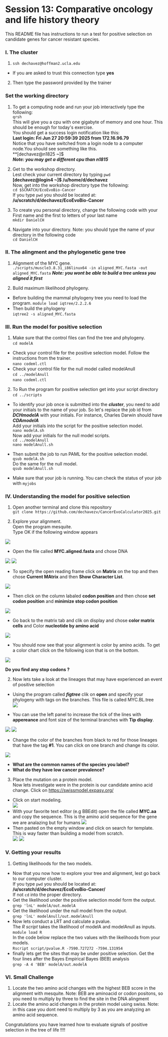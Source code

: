 
# Session 13: Comparative oncology and life history theory
This README file has instructions to run a test for positive selection on candidate genes for cancer resistant species.

### I. The cluster
1. `ssh dechavez@hoffman2.ucla.edu`

* If you are asked to trust this connection type **yes**

2. Then type the password provided by the trainer

### Set the working directory
1. To get a computing node and run your job interactively type the following:   
`qrsh`         
This will give you a cpu with one gigabyte of memory and one hour. This should be enough for today's exercise.  
You should get a success login notification like this:  
**Last login: Fri Jun 27 20:59:39 2025 from 172.16.96.79**    
Notice that you have switched from a login node to a computer node.You should see something like this.   
**[dechavez@n1825 ~]$   
***Note: you may get a different cpu than n1815***

2. Get to the workshop directory.   
Lest check your current directory by typing `pwd`  
**[dechavez@login4 ~]$ /u/home/d/dechavez**         
Now, get into the workshop directory type the following:   
`cd $SCRATCH/EcoEvoBio-Cancer`   
If you type `pwd` you should be located at:   
**/u/scratch/d/dechavez/EcoEvoBio-Cancer**


3. To create you personal directory, change the following code with your First name and the first to letters of your last name   
`mkdir DanielCH`

4. Navigate into your directory. Note: you should type the name of your directory in the following code    
`cd DanielCH`

### II. The alingment and the phylogenetic gene tree 

1. Alignment of the MYC gene.   
`./scripts/muscle3.8.31_i86linux64 -in aligned_MYC.fasta -out aligned_MYC.fasta`
***Note: you wont be able to build a tree unless you aligned it first***

2. Build maximum likelihood phylogeny.  
* Before building the mammal phylogeny tree you need to load the program.
`module load iqtree/2.2.2.6`      
* Then build the phylogeny       
`iqtree2 -s aligned_MYC.fasta`   


### III. Run the model for positive selection     
1. Make sure that the control files can find the tree and phylogeny.       
`cd modelA`    
* Check your control file for the positive selection model. Follow the instructions from the trainer.      
`nano codeml.ctl` 
* Check your control file for the null model called modelAnull       
`cd ../modelAnull`     
`nano codeml.ctl`

2. To Run the program for positive selection get into your script directory   
`cd ../scripts`   
* To identify your job once is submitted into the ***cluster***, you need to add your initials to the name of your job. So let's replace the job id from ***DCHmodelA*** with your initials. For instance, Charles Darwin should have ***CDAmodelA***    
Add your initials into the script for the positive selection model.    
`nano modelA.sh`   
Now add your initials for the null model scripts.    
`cd ../modelAnull`   
`nano modelAnull.sh` 

* Then submit the job to run PAML for the positive selection model.   
`qsub modelA.sh`   
Do the same for the null model.   
`qsub modelAnull.sh`

* Make sure that your job is running. You can check the status of your job with `myjobs`      

### IV. Understanding the model for positive selection
1. Open another terminal and clone this repository      
`git clone https://github.com/dechavezv/CancerEvoCalculator2025.git`

2. Explore your alignment.   
Open the program mesquite.  
Type OK if the following window appears   

![ ](Images/Mesquite/mesquite1.png)            


* Open the file called **MYC.aligned.fasta** and chose DNA   

![ ](Images/Mesquite/mesquite2.png) ![ ](Images/Mesquite/mesquite3.png)    


* To specify the open reading frame click on **Matrix** on the top and then chose **Current MAtrix** and then **Show Character List**.  

![ ](Images/Mesquite/mesquite4.png)     


* Then click on the column labaled **codon position** and then chose **set codon position** and **minimize stop codon position**    

![ ](Images/Mesquite/mesquite5.png)     

* Go back to the matrix tab and clik on display and chose **color matrix cells** and Color **nucleotide by amino acid**     

![ ](Images/Mesquite/mesquite6.png)     

* You should now see that your alignment is color by amino acids. To get a color chart click on the following icon that is on the bottom.    

![ ](Images/Mesquite/mesquite7.png)     

**Do you find any stop codons ?**   

2. Now lets take a look at the lineages that may have experienced an event of positive selection   
* Using the program called ***figtree*** clik on **open** and specify your phylogeny with tags on the branches. This file is called MYC.BL.tree   
![ ](Images/Figtree/figtree1.png)     

* You can use the left panel to increase the tick of the lines with **appereance** and font size of the terminal branches with **Tip display**.    

![ ](Images/Figtree/Figtree3.png) ![ ](Images/Figtree/Figtree2.png)     

*  Change the color of the branches from black to red for those lineages that have the tag **#1**. You can click on one branch and change its color.     

![ ](Images/Figtree/Figtree4.png)     

* **What are the common names of the species you label?**    
* **What do they have low cancer prevalence?**    

3. Place the mutation on a protein model.   
Now lets investigate were in the protein is our candidate amino acid change. Click on https://swissmodel.expasy.org/  
* Click on start modeling.  
![ ](Images/Swiss/swiss1.png)    
* With your favorite text editor (e.g BBEdit) open the file called **MYC.aa** and copy the sequence. This is the amino acid sequence for the gene we are analazing but for humans
![ ](Images/Swiss/sequence.png)     
* Then pasted on the empty window and click on search for template. This is way faster than building a model from scratch.  
![ ](Images/Swiss/swiss2.png) ![ ](Images/Swiss/swiss3.png)    

### V. Getting your results
1. Getting likelihoods for the two models.   
* Now that you now how to explore your tree and alignment, lest go back to our computer cluster.   
If you type `pwd` you should be located at:   
**/u/scratch/d/dechavez/EcoEvoBio-Cancer/<YourDirectory>**   
If not `cd` into the proper directory.   
* Get the likelihood under the positive selection model form the output.
`grep 'lnL' modelA/out.modelA`   
* Get the likelihood under the null model from the output.   
`grep 'lnL' modelAnull/out.modelAnull`
* Now lets conduct a LRT and calculate a pvalue.   
The *R script* takes the likelihood of modelA and modelAnull as inputs.   
`module load R`   
In the code below replace the two values with the likelihoods from your models.   
`Rscript script/pvalue.R -7590.727272 -7594.131954`    
* finally lets get the sites that may be under positive selection. Get the four lines after the Bayes Empirical Bayes (BEB) analysis     
`grep -A 4 'BEB' modelA/out.modelA`   


### VI. Small Challenge
1. Locate the two amino acid changes with the highest BEB score in the alignment with mesquite. Note: BEB are aminoacid or codon positons, so you need to multiply by three to find the site in the DNA alingment    
2. Locate the amino acid changes in the protein model using swiss. Note: in this case you dont need to multiply by 3 as you are analyzing an amino acid sequence.   

Congratulations you have learned how to evaluate signals of positive selection in the tree of life !!!!   

